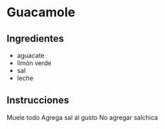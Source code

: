 # Guacamole

## Ingredientes

* aguacate
* limón verde
* sal
* leche

## Instrucciones

Muele todo
Agrega sal al gusto
No agregar salchica
